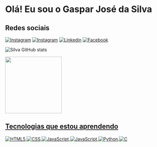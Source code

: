 # Olá! Eu sou o Gaspar José da Silva


## Redes sociais
[![Instagram](https://img.shields.io/badge/YouTube-FF0000?style=for-the-badge&logo=youtube&logoColor=white)](https://youtube.com/@Gasparelementary/featured)
[![Instagram](https://img.shields.io/badge/Instagram-E4405F?style=for-the-badge&logo=instagram&logoColor=white)](https://instagram.com/gasparjose_silva)
[![Linkedin](https://img.shields.io/badge/LinkedIn-0077B5?style=for-the-badge&logo=linkedin&logoColor=white)](https://linkedin.com/in/gaspar-josé-da-silva/)
[![Facebook](https://img.shields.io/badge/Facebook-1877F2?style=for-the-badge&logo=facebook&logoColor=white)](https://facebook.com/profile.php?id=100086544815469)

![Silva GitHub stats](https://github-readme-stats.vercel.app/api?username=gaspardasilva12&show_icons=true&theme=dracula&count_private=true)
<div>
<a href="https://github.com/gaspardasilva12">
<img height="180em" src="https://github-readme-stats.vercel.app/api/top-langs/?username=gaspardasilva12&layout=compact&langs_count=7&theme=dracula"/>
</div>

## Tecnologias que estou aprendendo

<div style="display: inline_block">
  <img align="center" alt="HTML5" src="https://img.shields.io/badge/HTML5-E34F26?style=for-the-badge&logo=html5&logoColor=white" />
  <img align="center" alt="CSS" src="https://img.shields.io/badge/CSS3-1572B6?style=for-the-badge&logo=css3&logoColor=white" />
  <img align="center" alt="JavaScript" src="https://img.shields.io/badge/JavaScript-F7DF1E?style=for-the-badge&logo=javascript&logoColor=black" />
  <img align="center" alt="JavaScript" src="https://img.shields.io/badge/React-20232A?style=for-the-badge&logo=react&logoColor=61DAFB" />
  <img align="center" alt="Python" src="https://img.shields.io/badge/Python-14354C?style=for-the-badge&logo=python&logoColor=white" />
  <img align="center" alt="C" src="https://img.shields.io/badge/C-00599C?style=for-the-badge&logo=c&logoColor=white" />
</div><br/>
